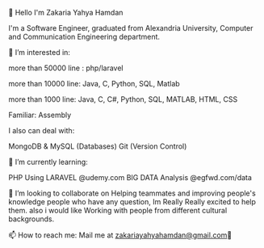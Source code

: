 👋 Hello I'm Zakaria Yahya Hamdan

I'm a Software Engineer, graduated from Alexandria University, Computer and Communication Engineering department.

👀 I’m interested in:

more than 50000 line : php/laravel

more than 10000 line: Java, C, Python, SQL, Matlab

more than 1000 line: Java, C, C#, Python, SQL, MATLAB, HTML, CSS

Familiar: Assembly

I also can deal with:

MongoDB & MySQL (Databases)
Git (Version Control)

🌱 I’m currently learning:

PHP Using LARAVEL @udemy.com
BIG DATA Analysis  @egfwd.com/data

💞️ I’m looking to collaborate on Helping teammates and improving people's knowledge people who have any question, Im Really Really excited to help them. also i would like Working with people from different cultural backgrounds.

📫 How to reach me:
Mail me at <a href="mailto:zakariayahyahamdan@gmail.com">zakariayahyahamdan@gmail.com</a>&#129313;

